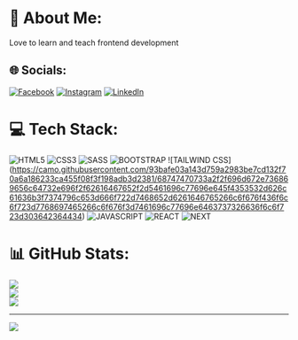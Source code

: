 # 💫 About Me:
Love to learn and teach frontend development


## 🌐 Socials:
[![Facebook](https://img.shields.io/badge/Facebook-%231877F2.svg?logo=Facebook&logoColor=white)](https://facebook.com/nunosoaresguerreiro) [![Instagram](https://img.shields.io/badge/Instagram-%23E4405F.svg?logo=Instagram&logoColor=white)](https://instagram.com/nunosoaresguerreiro) [![LinkedIn](https://img.shields.io/badge/LinkedIn-%230077B5.svg?logo=linkedin&logoColor=white)](https://linkedin.com/in/nunosoaresguerreiro) 

# 💻 Tech Stack:
![HTML5](https://img.shields.io/badge/html5-%23E34F26.svg?style=for-the-badge&logo=html5&logoColor=white)
![CSS3](https://img.shields.io/badge/css3-%231572B6.svg?style=for-the-badge&logo=css3&logoColor=white) 
![SASS]([https://img.shields.io/badge/html5-%23E34F26.svg?style=for-the-badge&logo=html5&logoColor=white](https://camo.githubusercontent.com/6383592f3effc4d18cc332a8fe045d7c9b0a0365ace33a61ed26806eca47429d/68747470733a2f2f746563682d6261646765732e76657263656c2e6170702f53415353)) 
![BOOTSTRAP](https://img.shields.io/badge/bootstrap-%23563D7C.svg?style=for-the-badge&logo=bootstrap&logoColor=white) 
![TAILWIND CSS] (https://camo.githubusercontent.com/93bafe03a143d759a2983be7cd132f70a6a186233ca455f08f3f198adb3d2381/68747470733a2f2f696d672e736869656c64732e696f2f62616467652f2d5461696c77696e645f4353532d626c61636b3f7374796c653d666f722d7468652d6261646765266c6f676f436f6c6f723d7768697465266c6f676f3d7461696c77696e6463737326636f6c6f723d303642364434)
![JAVASCRIPT](https://img.shields.io/badge/javascript-%23323330.svg?style=for-the-badge&logo=javascript&logoColor=%23F7DF1E) 
![REACT](https://img.shields.io/badge/react-%2320232a.svg?style=for-the-badge&logo=react&logoColor=%2361DAFB)
![NEXT]([https://img.shields.io/badge/react-%2320232a.svg?style=for-the-badge&logo=react&logoColor=%2361DAFB](https://camo.githubusercontent.com/b7b7cd62934593c72b9a30053ded642c74df0e3604a031d93359971a473bdb06/68747470733a2f2f746563682d6261646765732e76657263656c2e6170702f4e6578746a73))


# 📊 GitHub Stats:
![](https://github-readme-stats.vercel.app/api?username=nunosoaresguerreiro&theme=dracula&hide_border=false&include_all_commits=false&count_private=false)<br/>
![](https://github-readme-streak-stats.herokuapp.com/?user=nunosoaresguerreiro&theme=dracula&hide_border=false)<br/>
![](https://github-readme-stats.vercel.app/api/top-langs/?username=nunosoaresguerreiro&theme=dracula&hide_border=false&include_all_commits=false&count_private=false&layout=compact)

---
[![](https://visitcount.itsvg.in/api?id=nunosoaresguerreiro&icon=0&color=0)](https://visitcount.itsvg.in)

<!-- Proudly created with GPRM ( https://gprm.itsvg.in ) -->
